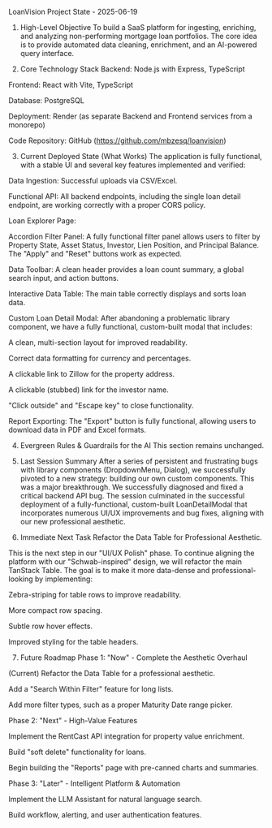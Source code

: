 LoanVision Project State - 2025-06-19
1. High-Level Objective
To build a SaaS platform for ingesting, enriching, and analyzing non-performing mortgage loan portfolios. The core idea is to provide automated data cleaning, enrichment, and an AI-powered query interface.

2. Core Technology Stack
Backend: Node.js with Express, TypeScript

Frontend: React with Vite, TypeScript

Database: PostgreSQL

Deployment: Render (as separate Backend and Frontend services from a monorepo)

Code Repository: GitHub (https://github.com/mbzesq/loanvision)

3. Current Deployed State (What Works)
The application is fully functional, with a stable UI and several key features implemented and verified:

Data Ingestion: Successful uploads via CSV/Excel.

Functional API: All backend endpoints, including the single loan detail endpoint, are working correctly with a proper CORS policy.

Loan Explorer Page:

Accordion Filter Panel: A fully functional filter panel allows users to filter by Property State, Asset Status, Investor, Lien Position, and Principal Balance. The "Apply" and "Reset" buttons work as expected.

Data Toolbar: A clean header provides a loan count summary, a global search input, and action buttons.

Interactive Data Table: The main table correctly displays and sorts loan data.

Custom Loan Detail Modal: After abandoning a problematic library component, we have a fully functional, custom-built modal that includes:

A clean, multi-section layout for improved readability.

Correct data formatting for currency and percentages.

A clickable link to Zillow for the property address.

A clickable (stubbed) link for the investor name.

"Click outside" and "Escape key" to close functionality.

Report Exporting: The "Export" button is fully functional, allowing users to download data in PDF and Excel formats.

4. Evergreen Rules & Guardrails for the AI
This section remains unchanged.

5. Last Session Summary
After a series of persistent and frustrating bugs with library components (DropdownMenu, Dialog), we successfully pivoted to a new strategy: building our own custom components. This was a major breakthrough. We successfully diagnosed and fixed a critical backend API bug. The session culminated in the successful deployment of a fully-functional, custom-built LoanDetailModal that incorporates numerous UI/UX improvements and bug fixes, aligning with our new professional aesthetic.

6. Immediate Next Task
Refactor the Data Table for Professional Aesthetic.

This is the next step in our "UI/UX Polish" phase. To continue aligning the platform with our "Schwab-inspired" design, we will refactor the main TanStack Table. The goal is to make it more data-dense and professional-looking by implementing:

Zebra-striping for table rows to improve readability.

More compact row spacing.

Subtle row hover effects.

Improved styling for the table headers.

7. Future Roadmap
Phase 1: "Now" - Complete the Aesthetic Overhaul

(Current) Refactor the Data Table for a professional aesthetic.

Add a "Search Within Filter" feature for long lists.

Add more filter types, such as a proper Maturity Date range picker.

Phase 2: "Next" - High-Value Features

Implement the RentCast API integration for property value enrichment.

Build "soft delete" functionality for loans.

Begin building the "Reports" page with pre-canned charts and summaries.

Phase 3: "Later" - Intelligent Platform & Automation

Implement the LLM Assistant for natural language search.

Build workflow, alerting, and user authentication features.
